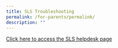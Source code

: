 ```yaml
---
title: SLS Troubleshooting
permalink: /for-parents/permalink/
description: ""
---
```

[Click here to access the SLS helpdesk page](https://www.learning.moe.edu.sg/login-troubleshooting/get-help/contact-sls-helpdesk/)